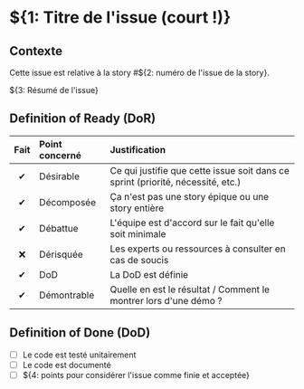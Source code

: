 # ${1: Titre de l'issue (court !)}

## Contexte

Cette issue est relative à la story #${2: numéro de l'issue de la story}.

${3: Résumé de l'issue}

## Definition of Ready (DoR)

| Fait | Point concerné | Justification |
|:----:|:---------------|:--------------|
| ✔  | Désirable         | Ce qui justifie que cette issue soit dans ce sprint (priorité, nécessité, etc.) |
| ✔  | Décomposée        | Ça n'est pas une story épique ou une story entière |
| ✔  | Débattue          | L'équipe est d'accord sur le fait qu'elle soit minimale |
| ❌ | Dérisquée         | Les experts ou ressources à consulter en cas de soucis |
| ✔  | DoD               | La DoD est définie |
| ✔  | Démontrable       | Quelle en est le résultat / Comment le montrer lors d'une démo ? |

## Definition of Done (DoD)

- [ ] Le code est testé unitairement
- [ ] Le code est documenté
- [ ] ${4: points pour considérer l'issue comme finie et acceptée}
